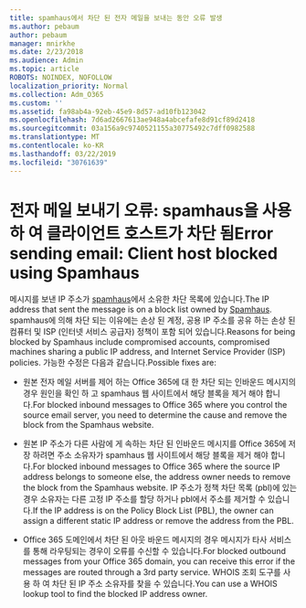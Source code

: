 ```yaml
---
title: spamhaus에서 차단 된 전자 메일을 보내는 동안 오류 발생
ms.author: pebaum
author: pebaum
manager: mnirkhe
ms.date: 2/23/2018
ms.audience: Admin
ms.topic: article
ROBOTS: NOINDEX, NOFOLLOW
localization_priority: Normal
ms.collection: Adm_O365
ms.custom: ''
ms.assetid: fa98ab4a-92eb-45e9-8d57-ad10fb123042
ms.openlocfilehash: 7d6ad2667613ae948a4abcefafe8d91cf89d2418
ms.sourcegitcommit: 03a156a9c9740521155a30775492c7dff0982588
ms.translationtype: MT
ms.contentlocale: ko-KR
ms.lasthandoff: 03/22/2019
ms.locfileid: "30761639"
---
```

# <a name="error-sending-email-client-host-blocked-using-spamhaus"></a><span data-ttu-id="4e760-102">전자 메일 보내기 오류: spamhaus을 사용 하 여 클라이언트 호스트가 차단 됨</span><span class="sxs-lookup"><span data-stu-id="4e760-102">Error sending email: Client host blocked using Spamhaus</span></span>

<span data-ttu-id="4e760-103">메시지를 보낸 IP 주소가 [spamhaus](https://go.microsoft.com/fwlink/p/?linkid=123245)에서 소유한 차단 목록에 있습니다.</span><span class="sxs-lookup"><span data-stu-id="4e760-103">The IP address that sent the message is on a block list owned by [Spamhaus](https://go.microsoft.com/fwlink/p/?linkid=123245).</span></span> <span data-ttu-id="4e760-104">spamhaus에 의해 차단 되는 이유에는 손상 된 계정, 공용 IP 주소를 공유 하는 손상 된 컴퓨터 및 ISP (인터넷 서비스 공급자) 정책이 포함 되어 있습니다.</span><span class="sxs-lookup"><span data-stu-id="4e760-104">Reasons for being blocked by Spamhaus include compromised accounts, compromised machines sharing a public IP address, and Internet Service Provider (ISP) policies.</span></span> <span data-ttu-id="4e760-105">가능한 수정은 다음과 같습니다.</span><span class="sxs-lookup"><span data-stu-id="4e760-105">Possible fixes are:</span></span>
  
- <span data-ttu-id="4e760-106">원본 전자 메일 서버를 제어 하는 Office 365에 대 한 차단 되는 인바운드 메시지의 경우 원인을 확인 하 고 spamhaus 웹 사이트에서 해당 블록을 제거 해야 합니다.</span><span class="sxs-lookup"><span data-stu-id="4e760-106">For blocked inbound messages to Office 365 where you control the source email server, you need to determine the cause and remove the block from the Spamhaus website.</span></span>
    
- <span data-ttu-id="4e760-107">원본 IP 주소가 다른 사람에 게 속하는 차단 된 인바운드 메시지를 Office 365에 저장 하려면 주소 소유자가 spamhaus 웹 사이트에서 해당 블록을 제거 해야 합니다.</span><span class="sxs-lookup"><span data-stu-id="4e760-107">For blocked inbound messages to Office 365 where the source IP address belongs to someone else, the address owner needs to remove the block from the Spamhaus website.</span></span> <span data-ttu-id="4e760-108">IP 주소가 정책 차단 목록 (pbl)에 있는 경우 소유자는 다른 고정 IP 주소를 할당 하거나 pbl에서 주소를 제거할 수 있습니다.</span><span class="sxs-lookup"><span data-stu-id="4e760-108">If the IP address is on the Policy Block List (PBL), the owner can assign a different static IP address or remove the address from the PBL.</span></span>
    
- <span data-ttu-id="4e760-109">Office 365 도메인에서 차단 된 아웃 바운드 메시지의 경우 메시지가 타사 서비스를 통해 라우팅되는 경우이 오류를 수신할 수 있습니다.</span><span class="sxs-lookup"><span data-stu-id="4e760-109">For blocked outbound messages from your Office 365 domain, you can receive this error if the messages are routed through a 3rd party service.</span></span> <span data-ttu-id="4e760-110">WHOIS 조회 도구를 사용 하 여 차단 된 IP 주소 소유자를 찾을 수 있습니다.</span><span class="sxs-lookup"><span data-stu-id="4e760-110">You can use a WHOIS lookup tool to find the blocked IP address owner.</span></span>
    

